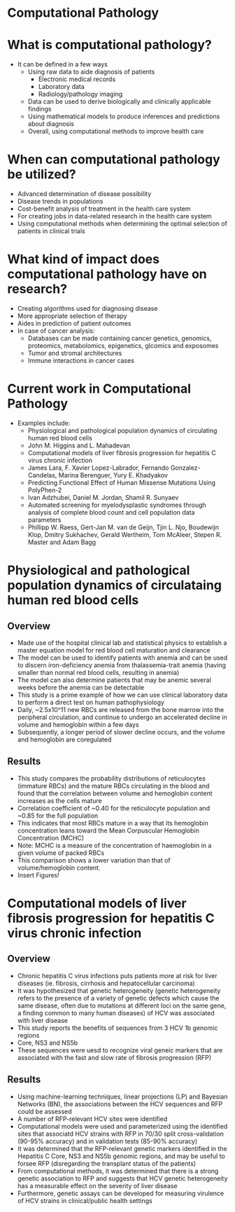# Computational Pathology

# What is computational pathology?
* It can be defined in a few ways
  * Using raw data to aide diagnosis of patients
    * Electronic medical records
    * Laboratory data
    * Radiology/pathology imaging
  * Data can be used to derive biologically and clinically applicable findings
  * Using mathematical models to produce inferences and predictions about diagnosis 
  * Overall, using computational methods to improve health care 

# When can computational pathology be utilized?
*	Advanced determination of disease possibility
* Disease trends in populations
* Cost-benefit analysis of treatment in the health care system
* For creating jobs in data-related research in the health care system
* Using computational methods when determining the optimal selection of patients in clinical trials 

# What kind of impact does computational pathology have on research?
* Creating algorithms used for diagnosing disease
* More appropriate selection of therapy
* Aides in prediction of patient outcomes
* In case of cancer analysis:
  * Databases can be made containing cancer genetics, genomics, proteomics, metabolomics, epigenetics, glcomics and exposomes
  * Tumor and stromal architectures
  * Immune interactions in cancer cases

# Current work in Computational Pathology
* Examples include:
  * Physiological and pathological population dynamics of circulating human red blood cells
   * John M. Higgins and L. Mahadevan
  * Computational models of liver fibrosis progression for hepatitis C virus chronic infection
   * James Lara, F. Xavier Lopez-Labrador, Fernando Gonzalez-Candelas, Marina Berenguer, Yury E. Khadyakov
  * Predicting Functional Effect of Human Missense Mutations Using PolyPhen-2
   * Ivan Adzhubei, Daniel M. Jordan, Shamil R. Sunyaev
  * Automated screening for myelodysplastic syndromes through analysis of complete blood count and cell population data parameters
   *  Phillipp W. Raess, Gert-Jan M. van de Geijn, Tjin L. Njo, Boudewijn Klop, Dmitry Sukhachev, Gerald Wertheim, Tom McAleer, Stepen R. Master and Adam Bagg

# Physiological and pathological population dynamics of circulataing human red blood cells
## Overview
* Made use of the hospital clinical lab and statistical physics to establish a master equation model for red blood cell maturation and clearance
* The model can be used to identify patients with anemia and can be used to discern iron-deficiency anemia from thalassemia-trait anemia (having smaller than normal red blood cells, resulting in anemia)
* The model can also determine patients that may be anemic several weeks before the anemia can be detectable
* This study is a prime example of how we can use clinical laboratory data to perform a direct test on human pathophysiology
* Daily, ~2.5x10^11 new RBCs are released from the bone marrow into the peripheral circulation, and continue to undergo an accelerated decline in volume and hemoglobin within a few days
* Subsequently, a longer period of slower decline occurs, and the volume and hemoglobin are coregulated
## Results
* This study compares the probability distributions of reticulocytes (immature RBCs) and the mature RBCs circulating in the blood and found that the correlation between volume and hemoglobin content increases as the cells mature
 * Correlation coefficient of ~0.40 for the reticulocyte population and ~0.85 for the full population
* This indicates that most RBCs mature in a way that its hemoglobin concentration leans toward the Mean Corpuscular Hemoglobin Concentration (MCHC)
 * Note: MCHC is a measure of the concentration of haemoglobin in a given volume of packed RBCs
* This comparison shows a lower variation than that of volume/hemoglobin content. 
* Insert Figures!

# Computational models of liver fibrosis progression for hepatitis C virus chronic infection
## Overview
* Chronic hepatitis C virus infections puts patients more at risk for liver diseases (ie. fibrosis, cirrhosis and hepatocellular carcinoma)
* It was hypothesized that genetic heterogeneity (genetic heterogeneity refers to the presence of a variety of genetic defects which cause the same disease, often due to mutations at different loci on the same gene, a finding common to many human diseases) of HCV was associated with liver disease
* This study reports the benefits of sequences from 3 HCV 1b genomic regions
 * Core, NS3 and NS5b
* These sequences were uesd to recognize viral geneic markers that are associated with the fast and slow rate of fibrosis progression (RFP)

## Results 
* Using machine-learning techniques, linear projections (LP) and Bayesian Networks (BN), the associations between the HCV sequences and RFP could be assessed
* A number of RFP-relevant HCV sites were identified
* Computational models were used and parameterized using the identified sites that associatd HCV strains with RFP in 70/30 split cross-validation (90-95% accuracy) and in validation tests (85-90% accuracy)
* It was determined that the RFP-relevant genetic markers identified in the Hepatitis C Core, NS3 and NS5b genomic regions, and may be useful to forsee RFP (disregarding the transplant status of the patients)
* From computational methods, it was determined that there is a strong genetic association to RFP and suggests that HCV genetic heterogeneity has a measurable effect on the severity of liver disease
* Furthermore, genetic assays can be developed for measuring virulence of HCV strains in clinical/public health settings







